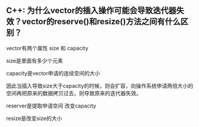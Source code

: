 ## C++: 为什么vector的插入操作可能会导致迭代器失效？vector的reserve()和resize()方法之间有什么区别？

vector有两个属性 size 和 capacity

size是里面有多少个元素

capacity是vector申请的连续空间的大小

因此当插入导致size大于capacity的时候，则会扩容，向操作系统申请两倍大小的空间再把原来的数据拷贝过去，则导致原来的迭代器失效。



reserver是提取申请空间 改变capacity

resize是改变size的大小